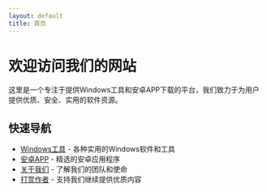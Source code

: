 ```yaml
---
layout: default
title: 首页
---
```


# 欢迎访问我们的网站

这里是一个专注于提供Windows工具和安卓APP下载的平台，我们致力于为用户提供优质、安全、实用的软件资源。

## 快速导航

- [Windows工具](/windows-tools/) - 各种实用的Windows软件和工具
- [安卓APP](/android-apps/) - 精选的安卓应用程序
- [关于我们](/about-us/) - 了解我们的团队和使命
- [打赏作者](/donate/) - 支持我们继续提供优质内容